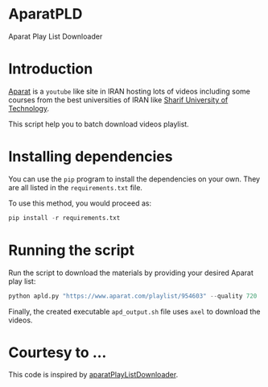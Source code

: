 # AparatPLD
Aparat Play List Downloader

# Introduction

[Aparat](http://aparat.com) is a `youtube` like site in IRAN hosting lots of videos including some courses from the best universities of IRAN like [Sharif University of Technology](http://sharif.edu). 

This script help you to batch download videos playlist.


# Installing dependencies

You can use the `pip` program to install the dependencies on your own.  They are all listed in the `requirements.txt` file.

To use this method, you would proceed as:

```python
pip install -r requirements.txt
```

# Running the script
Run the script to download the materials by providing your desired Aparat play list:

```python
python apld.py "https://www.aparat.com/playlist/954603" --quality 720
```

Finally, the created executable `apd_output.sh` file uses `axel` to download the videos. 

# Courtesy to ...
This code is inspired by [aparatPlayListDownloader](https://github.com/ErfanPY/aparatPlayListDownloader).

